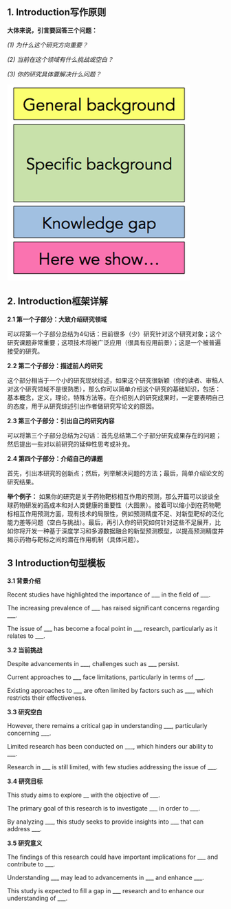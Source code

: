 ## 1. Introduction写作原则

**大体来说，引言要回答三个问题：**

*(1) 为什么这个研究方向重要？*

*(2) 当前在这个领域有什么挑战或空白？*

*(3) 你的研究具体要解决什么问题？*

![img](/assets/17310506722Ot.png)

## 2. **Introduction框架详解**

**2.1 第一个子部分：大致介绍研究领域**

可以将第一个子部分总结为4句话：目前很多（少）研究针对这个研究对象；这个研究课题非常重要；这项技术将被广泛应用（很具有应用前景）；这是一个被普遍接受的研究。

**2.2 第二个子部分：描述前人的研究**

这个部分相当于一个小的研究现状综述，如果这个研究很新颖（你的读者、审稿人对这个研究领域不是很熟悉），那么你可以简单介绍这个研究的基础知识，包括：基本概念，定义，理论，特殊方法等。在介绍别人的研究成果时，一定要表明自己的态度，用于从研究综述引出作者做研究写论文的原因。

**2.3  第三个子部分：引出自己的研究内容**

可以将第三个子部分总结为2句话：首先总结第二个子部分研究成果存在的问题；然后提出一些对以前研究的延伸性思考或补充。

**2.4 第四个子部分：介绍自己的课题**                                 

首先，引出本研究的创新点；然后，列举解决问题的方法；最后，简单介绍论文的研究结果。

**举个例子：** 如果你的研究是关于药物靶标相互作用的预测，那么开篇可以谈谈全球药物研发的高成本和对人类健康的重要性（大图景）。接着可以缩小到在药物靶标相互作用预测方面，现有技术的局限性，例如预测精度不足、对新型靶标的泛化能力差等问题（空白与挑战）。最后，再引入你的研究如何针对这些不足展开，比如你将开发一种基于深度学习和多源数据融合的新型预测模型，以提高预测精度并揭示药物与靶标之间的潜在作用机制（具体问题）。

## 3 Introduction句型模板

**3.1 背景介绍**

Recent studies have highlighted the importance of ___ in the field of ___.

The increasing prevalence of ___ has raised significant concerns regarding ___.

The issue of ___ has become a focal point in ___ research, particularly as it relates to ___.

**3.2 当前挑战**

Despite advancements in ___, challenges such as ___ persist.

Current approaches to ___ face limitations, particularly in terms of ___.

Existing approaches to ___ are often limited by factors such as ___, which restricts their effectiveness. 

**3.3 研究空白**

However, there remains a critical gap in understanding ___, particularly concerning ___.

Limited research has been conducted on ___, which hinders our ability to ___.

Research in ___ is still limited, with few studies addressing the issue of ___. 

**3.4 研究目标**

This study aims to explore __ with the objective of ___.

The primary goal of this research is to investigate ___ in order to ___.

By analyzing ___, this study seeks to provide insights into ___ that can address ___. 

**3.5 研究意义**

The findings of this research could have important implications for ___ and contribute to ___.

Understanding ___ may lead to advancements in ___ and enhance ___.

This study is expected to fill a gap in ___ research and to enhance our understanding of ___. 